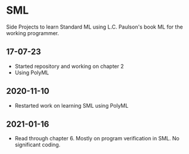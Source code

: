 # SML
Side Projects to learn Standard ML using L.C. Paulson's book
ML for the working programmer.

17-07-23
--------
* Started repository and working on chapter 2
* Using PolyML

2020-11-10
----------
* Restarted work on learning SML using PolyML

2021-01-16
----------
* Read through chapter 6. Mostly on program verification
in SML. No significant coding.
